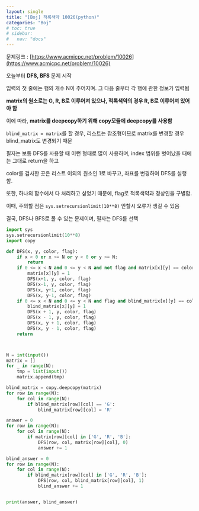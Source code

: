 ```yaml
---
layout: single
title: "[Boj] 적록색약 10026(python)"
categories: "Boj"
# toc: true
# sidebar:
#   nav: "docs"
---
```


문제링크 : [https://www.acmicpc.net/problem/10026](https://www.acmicpc.net/problem/10026)

오늘부터 **DFS, BFS** 문제 시작

입력의 첫 줄에는 행의 개수 N이 주어지며. 그 다음 줄부터 각 행에 관한 정보가 입력됨

**matrix의 원소로는 G, R, B로 이루어져 있으나, 적록색약의 경우 R, B로 이루어져 있어야 함**

이에 따라, **matrix를 deepcopy하기 위해 copy모듈에 deepcopy를 사용함**

`blind_matrix = matrix`를 할 경우, 리스트는 참조형이므로 matrix를 변경할 경우 blind_matrix도 변경되기 때문

필자는 보통 DFS를 사용할 때 이런 형태로 많이 사용하며, index 범위를 벗어났을 때에는 그대로 return을 하고

color를 검사한 곳은 리스트 이외의 원소인 1로 바꾸고, 좌표를 변경하여 DFS를 실행함.

또한, 하나의 함수에서 다 처리하고 싶었기 때문에, flag로 적록색약과 정상인을 구별함.

이때, 주의할 점은 `sys.setrecursionlimit(10**8)` 안할시 오류가 생길 수 있음

결국, DFS나 BFS로 풀 수 있는 문제이며, 필자는 DFS를 선택

```python
import sys
sys.setrecursionlimit(10**8)
import copy

def DFS(x, y, color, flag):
    if x < 0 or x >= N or y < 0 or y >= N:
        return
    if 0 <= x < N and 0 <= y < N and not flag and matrix[x][y] == color:
        matrix[x][y] = 1
        DFS(x+1, y, color, flag)
        DFS(x-1, y, color, flag)
        DFS(x, y+1, color, flag)
        DFS(x, y-1, color, flag)
    if 0 <= x < N and 0 <= y < N and flag and blind_matrix[x][y] == color:
        blind_matrix[x][y] = 1
        DFS(x + 1, y, color, flag)
        DFS(x - 1, y, color, flag)
        DFS(x, y + 1, color, flag)
        DFS(x, y - 1, color, flag)
    return



N = int(input())
matrix = []
for _ in range(N):
    tmp = list(input())
    matrix.append(tmp)

blind_matrix = copy.deepcopy(matrix)
for row in range(N):
    for col in range(N):
        if blind_matrix[row][col] == 'G':
            blind_matrix[row][col] = 'R'

answer = 0
for row in range(N):
    for col in range(N):
        if matrix[row][col] in ['G', 'R', 'B']:
            DFS(row, col, matrix[row][col], 0)
            answer += 1

blind_answer = 0
for row in range(N):
    for col in range(N):
        if blind_matrix[row][col] in ['G', 'R', 'B']:
            DFS(row, col, blind_matrix[row][col], 1)
            blind_answer += 1


print(answer, blind_answer)


```
